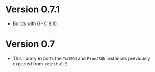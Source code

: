 # Version 0.7.1

* Builds with GHC 8.10.

# Version 0.7

* This library exports the `ToJSON` and `FromJSON` instances previously
  exported from `exinst-0.6`.
